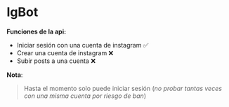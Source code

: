 # IgBot
**Funciones de la api:**
- Iniciar sesión con una cuenta de instagram :white_check_mark:
- Crear una cuenta de instagram :x:
- Subir posts a una cuenta :x:

**Nota**:
>Hasta el momento solo puede iniciar sesión (_no probar tantas veces con una misma cuenta por riesgo de ban_)